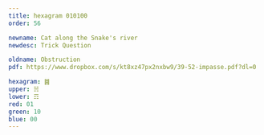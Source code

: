```yaml
---
title: hexagram 010100
order: 56

newname: Cat along the Snake's river
newdesc: Trick Question

oldname: Obstruction
pdf: https://www.dropbox.com/s/kt8xz47px2nxbw9/39-52-impasse.pdf?dl=0

hexagram: ䷦
upper: ☵
lower: ☶
red: 01
green: 10
blue: 00
---
```

